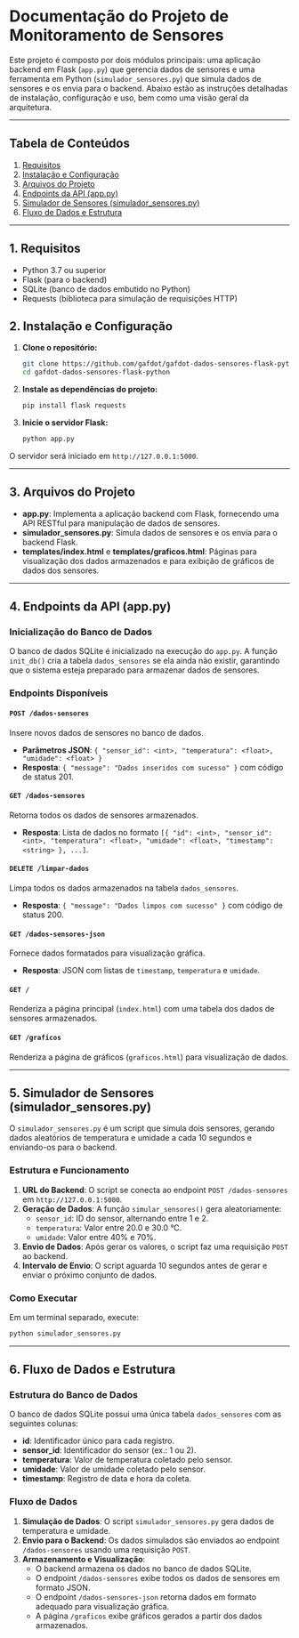 # Documentação do Projeto de Monitoramento de Sensores

Este projeto é composto por dois módulos principais: uma aplicação backend em Flask (`app.py`) que gerencia dados de sensores e uma ferramenta em Python (`simulador_sensores.py`) que simula dados de sensores e os envia para o backend. Abaixo estão as instruções detalhadas de instalação, configuração e uso, bem como uma visão geral da arquitetura.

---

## Tabela de Conteúdos

1. [Requisitos](#requisitos)
2. [Instalação e Configuração](#instalação-e-configuração)
3. [Arquivos do Projeto](#arquivos-do-projeto)
4. [Endpoints da API (app.py)](#endpoints-da-api-apppy)
5. [Simulador de Sensores (simulador_sensores.py)](#simulador-de-sensores-simulador_sensorespy)
6. [Fluxo de Dados e Estrutura](#fluxo-de-dados-e-estrutura)

---

## 1. Requisitos

- Python 3.7 ou superior
- Flask (para o backend)
- SQLite (banco de dados embutido no Python)
- Requests (biblioteca para simulação de requisições HTTP)
  
## 2. Instalação e Configuração

1. **Clone o repositório:**

   ```bash
   git clone https://github.com/gafdot/gafdot-dados-sensores-flask-python
   cd gafdot-dados-sensores-flask-python
   ```

2. **Instale as dependências do projeto:**

   ```bash
   pip install flask requests
   ```

3. **Inicie o servidor Flask:**

   ```bash
   python app.py
   ```

O servidor será iniciado em `http://127.0.0.1:5000`.

---

## 3. Arquivos do Projeto

- **app.py**: Implementa a aplicação backend com Flask, fornecendo uma API RESTful para manipulação de dados de sensores.
- **simulador_sensores.py**: Simula dados de sensores e os envia para o backend Flask.
- **templates/index.html** e **templates/graficos.html**: Páginas para visualização dos dados armazenados e para exibição de gráficos de dados dos sensores.

---

## 4. Endpoints da API (app.py)

### Inicialização do Banco de Dados

O banco de dados SQLite é inicializado na execução do `app.py`. A função `init_db()` cria a tabela `dados_sensores` se ela ainda não existir, garantindo que o sistema esteja preparado para armazenar dados de sensores.

### Endpoints Disponíveis

#### `POST /dados-sensores`

Insere novos dados de sensores no banco de dados.

- **Parâmetros JSON**: `{ "sensor_id": <int>, "temperatura": <float>, "umidade": <float> }`
- **Resposta**: `{ "message": "Dados inseridos com sucesso" }` com código de status 201.

#### `GET /dados-sensores`

Retorna todos os dados de sensores armazenados.

- **Resposta**: Lista de dados no formato `[{ "id": <int>, "sensor_id": <int>, "temperatura": <float>, "umidade": <float>, "timestamp": <string> }, ...]`.

#### `DELETE /limpar-dados`

Limpa todos os dados armazenados na tabela `dados_sensores`.

- **Resposta**: `{ "message": "Dados limpos com sucesso" }` com código de status 200.

#### `GET /dados-sensores-json`

Fornece dados formatados para visualização gráfica.

- **Resposta**: JSON com listas de `timestamp`, `temperatura` e `umidade`.

#### `GET /`

Renderiza a página principal (`index.html`) com uma tabela dos dados de sensores armazenados.

#### `GET /graficos`

Renderiza a página de gráficos (`graficos.html`) para visualização de dados.

---

## 5. Simulador de Sensores (simulador_sensores.py)

O `simulador_sensores.py` é um script que simula dois sensores, gerando dados aleatórios de temperatura e umidade a cada 10 segundos e enviando-os para o backend.

### Estrutura e Funcionamento

1. **URL do Backend**: O script se conecta ao endpoint `POST /dados-sensores` em `http://127.0.0.1:5000`.
2. **Geração de Dados**: A função `simular_sensores()` gera aleatoriamente:
   - `sensor_id`: ID do sensor, alternando entre 1 e 2.
   - `temperatura`: Valor entre 20.0 e 30.0 °C.
   - `umidade`: Valor entre 40% e 70%.
3. **Envio de Dados**: Após gerar os valores, o script faz uma requisição `POST` ao backend.
4. **Intervalo de Envio**: O script aguarda 10 segundos antes de gerar e enviar o próximo conjunto de dados.

### Como Executar

Em um terminal separado, execute:

```bash
python simulador_sensores.py
```

---

## 6. Fluxo de Dados e Estrutura

### Estrutura do Banco de Dados

O banco de dados SQLite possui uma única tabela `dados_sensores` com as seguintes colunas:

- **id**: Identificador único para cada registro.
- **sensor_id**: Identificador do sensor (ex.: 1 ou 2).
- **temperatura**: Valor de temperatura coletado pelo sensor.
- **umidade**: Valor de umidade coletado pelo sensor.
- **timestamp**: Registro de data e hora da coleta.

### Fluxo de Dados

1. **Simulação de Dados**: O script `simulador_sensores.py` gera dados de temperatura e umidade.
2. **Envio para o Backend**: Os dados simulados são enviados ao endpoint `/dados-sensores` usando uma requisição `POST`.
3. **Armazenamento e Visualização**:
   - O backend armazena os dados no banco de dados SQLite.
   - O endpoint `/dados-sensores` exibe todos os dados de sensores em formato JSON.
   - O endpoint `/dados-sensores-json` retorna dados em formato adequado para visualização gráfica.
   - A página `/graficos` exibe gráficos gerados a partir dos dados armazenados.
